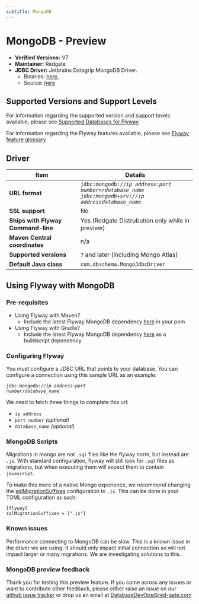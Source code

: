 ```yaml
---
subtitle: MongoDB
---
```

# MongoDB - Preview
- **Verified Versions:** V7
- **Maintainer:** Redgate
- **JDBC Driver:** Jetbrains Datagrip MongoDB Driver.
    - Binaries: [here](https://www.jetbrains.com/datagrip/jdbc-drivers/),
    - Source: [here](https://github.com/DataGrip/mongo-jdbc-driver)
  
## Supported Versions and Support Levels
For information regarding the supported version and support levels available,
please see [Supported Databases for Flyway](https://documentation.red-gate.com/flyway/learn-more-about-flyway/system-requirements/supported-databases-for-flyway)

For information regarding the Flyway features available, please see [Flyway feature glossary](https://documentation.red-gate.com/flyway/learn-more-about-flyway/feature-glossary)

## Driver

| Item                               | Details                                                                                                                                                             |
|------------------------------------|---------------------------------------------------------------------------------------------------------------------------------------------------------------------|
| **URL format**                     | <code>jdbc:mongodb://<i>ip address</i>:<i>port number>/<i>database_name</i></code> <code>jdbc:mongodb+srv://<i>ip address</i>database_name</i></code> |
| **SSL support**                    | No                                                                                                                                                                 |
| **Ships with Flyway Command-line** | Yes (Redgate Distrubution only while in preview)                                                                                                                                                                 |
| **Maven Central coordinates**      | n/a                                                                                                                  |
| **Supported versions**             | `7` and later (including Mongo Atlas)                                                                                                                                                  |
| **Default Java class**             | `com.dbschema.MongoJdbcDriver`                                                                                                                          |

## Using Flyway with MongoDB

### Pre-requisites
- Using Flyway with Maven?
    - Include the latest Flyway MongoDB dependency [here](https://central.sonatype.com/artifact/org.flywaydb/flyway-database-mongodb) in your pom
- Using Flyway with Gradle?
    - Include the latest Flyway MongoDB dependency [here](https://central.sonatype.com/artifact/org.flywaydb/flyway-database-mongodb) as a buildscript dependency 

### Configuring Flyway

You must configure a JDBC URL that points to your database. You can configure a connection using this sample URL as an example:

<code>jdbc:mongodb://<i>ip address</i>:<i>port number</i>/<i>database_name</i></code>

We need to fetch three things to complete this url:

- `ip address`
- `port number` _(optional)_
- `database_name` _(optional)_

### MongoDB Scripts

Migrations in mongo are not `.sql` files like the flyway norm, but instead are `.js`. With standard configuration, flyway will still look for `.sql` files as migrations, but when executing them will expect them to contain `javascript`.

To make this more of a native Mongo experience, we recommend changing the [sqlMigrationSuffixes](/flyway-cli-and-api/configuration/parameters/flyway/sql-migration-suffixes) configuration to `.js`. This can be done in your TOML configuration as such:

```
[flyway]
sqlMigrationSuffixes = [".js"]
```

### Known issues

Performance connecting to MongoDB can be slow. This is a known issue in the driver we are using. It should only impact initial connection so will not impact larger or many migrations. We are investigating solutions to this.

### MongoDB preview feedback

Thank you for testing this preview feature. If you come across any issues or want to contribute other feedback, please either raise an issue on our [github issue tracker](https://github.com/flyway/flyway/issues) or drop us an email at [DatabaseDevOps@red-gate.com](mailto:DatabaseDevOps@red-gate.com)
